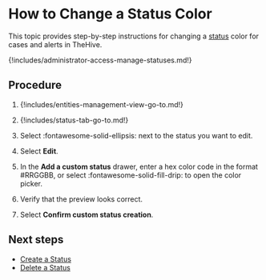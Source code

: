 # How to Change a Status Color

This topic provides step-by-step instructions for changing a [status](about-statuses.md) color for cases and alerts in TheHive.

{!includes/administrator-access-manage-statuses.md!}

## Procedure

1. {!includes/entities-management-view-go-to.md!}

2. {!includes/status-tab-go-to.md!}

3. Select :fontawesome-solid-ellipsis: next to the status you want to edit.

4. Select **Edit**.

5. In the **Add a custom status** drawer, enter a hex color code in the format #RRGGBB, or select :fontawesome-solid-fill-drip: to open the color picker.

6. Verify that the preview looks correct.

7. Select **Confirm custom status creation**.

## Next steps

* [Create a Status](create-a-status.md)
* [Delete a Status](delete-a-status.md)